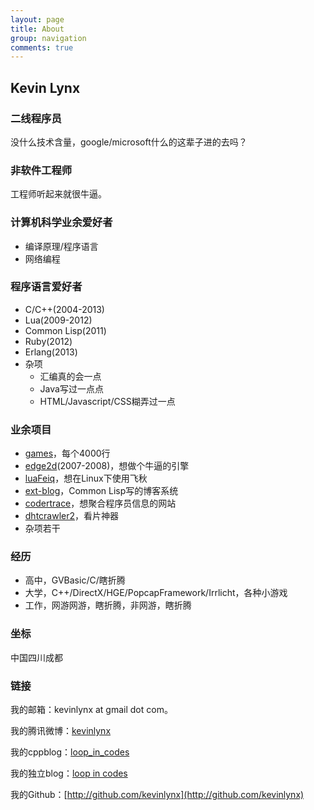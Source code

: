 ```yaml
---
layout: page
title: About
group: navigation
comments: true
---
```


## Kevin Lynx

### 二线程序员

没什么技术含量，google/microsoft什么的这辈子进的去吗？

### 非软件工程师

工程师听起来就很牛逼。

### 计算机科学业余爱好者

* 编译原理/程序语言
* 网络编程

### 程序语言爱好者

* C/C++(2004-2013)
* Lua(2009-2012)
* Common Lisp(2011)
* Ruby(2012)
* Erlang(2013)
* 杂项
    * 汇编真的会一点
    * Java写过一点点
    * HTML/Javascript/CSS糊弄过一点

### 业余项目

* [games](http://www.cppblog.com/kevinlynx/archive/2008/05/14/49783.html)，每个4000行
* [edge2d](http://edge2d.googlecode.com/)(2007-2008)，想做个牛逼的引擎
* [luaFeiq](https://github.com/kevinlynx/luafeiq)，想在Linux下使用飞秋
* [ext-blog](https://github.com/kevinlynx/ext-blog)，Common Lisp写的博客系统
* [codertrace](https://github.com/kevinlynx/codertrace)，想聚合程序员信息的网站
* [dhtcrawler2](https://github.com/kevinlynx/dhtcrawler2)，看片神器
* 杂项若干

### 经历

* 高中，GVBasic/C/瞎折腾
* 大学，C++/DirectX/HGE/PopcapFramework/Irrlicht，各种小游戏
* 工作，网游网游，瞎折腾，非网游，瞎折腾

### 坐标

中国四川成都

### 链接

我的邮箱：kevinlynx at gmail dot com。

我的腾讯微博：[kevinlynx](http://t.qq.com/kevinlynx)

我的cppblog：[loop_in_codes](http://www.cppblog.com/kevinlynx)

我的独立blog：[loop in codes](http://codemacro.com/)

我的Github：[http://github.com/kevinlynx](http://github.com/kevinlynx)


